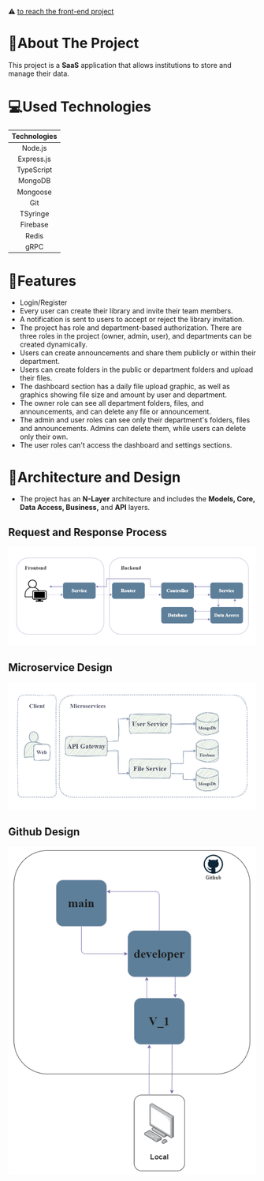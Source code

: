 ⚠ [to reach the front-end project](https://github.com/Mustafa-Nazir/storage-app-fe)

# 📄About The Project
This project is a **SaaS** application that allows institutions to store and manage their data.

# 💻Used Technologies
|Technologies|
|:---:|
|Node.js|
|Express.js|
|TypeScript|
|MongoDB|
|Mongoose|
|Git|
|TSyringe|
|Firebase|
|Redis|
|gRPC|

# 🔑Features
* Login/Register
* Every user can create their library and invite their team members.
* A notification is sent to users to accept or reject the library invitation.
* The project has role and department-based authorization. There are three roles in the project (owner, admin, user), and departments can be created dynamically.
* Users can create announcements and share them publicly or within their department.
* Users can create folders in the public or department folders and upload their files.
* The dashboard section has a daily file upload graphic, as well as graphics showing file size and amount by user and department.
* The owner role can see all department folders, files, and announcements, and can delete any file or announcement.
* The admin and user roles can see only their department's folders, files and announcements. Admins can delete them, while users can delete only their own.
* The user roles can't access the dashboard and settings sections.

# 🧱Architecture and Design
* The project has an **N-Layer** architecture and includes the **Models, Core, Data Access, Business,** and **API** layers.

## Request and Response Process
![](ApplicationImages/request_response.png)

## Microservice Design
![](ApplicationImages/microservices.png)

## Github Design
![](ApplicationImages/github_design.png)